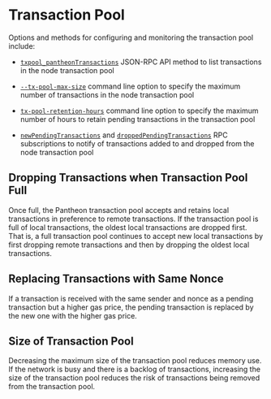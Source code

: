 # Transaction Pool 

Options and methods for configuring and monitoring the transaction pool include: 

* [`txpool_pantheonTransactions`](../../Reference/Pantheon-API-Methods.md#txpool_pantheontransactions) JSON-RPC API method to list
transactions in the node transaction pool

* [`--tx-pool-max-size`](../../Reference/Pantheon-CLI/Pantheon-CLI-Syntax.md#tx-pool-max-size) command line option to specify the maximum number
of transactions in the node transaction pool

* [`tx-pool-retention-hours`](../../Reference/Pantheon-CLI/Pantheon-CLI-Syntax.md#tx-pool-retention-hours) command line option to specify 
the maximum number of hours to retain pending transactions in the transaction pool

* [`newPendingTransactions`](../../HowTo/Interact/Pantheon-APIs/RPC-PubSub.md#pending-transactions) and [`droppedPendingTransactions`](../../HowTo/Interact/Pantheon-APIs/RPC-PubSub.md#dropped-transactions)
RPC subscriptions to notify of transactions added to and dropped from the node transaction pool  

## Dropping Transactions when Transaction Pool Full 

Once full, the Pantheon transaction pool accepts and retains local transactions in preference to remote transactions. 
If the transaction pool is full of local transactions, the oldest local transactions are dropped first.  That is, a 
full transaction pool continues to accept new local transactions by first dropping remote transactions and then by 
dropping the oldest local transactions. 

## Replacing Transactions with Same Nonce

If a transaction is received with the same sender and nonce as a pending transaction but a higher gas price, the pending transaction
is replaced by the new one with the higher gas price.

## Size of Transaction Pool

Decreasing the maximum size of the transaction pool reduces memory use. If the network is busy and there is a backlog
of transactions, increasing the size of the transaction pool reduces the risk of transactions being 
removed from the transaction pool.